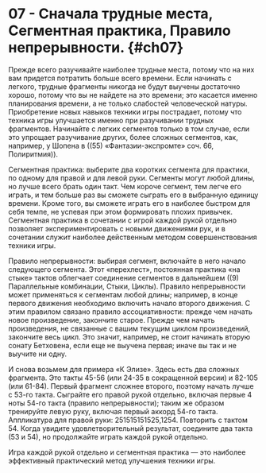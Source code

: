 # 07 - Сначала трудные места, Сегментная практика, Правило непрерывности. {#ch07}

Прежде всего разучивайте наиболее трудные места, потому что на них вам придется потратить больше всего времени. Если начинать с легкого, трудные фрагменты никогда не будут выучены достаточно хорошо, потому что вы не найдете на это времени; это касается именно планирования времени, а не только слабостей человеческой натуры. Приобретение новых навыков техники игры пострадает, потому что техника игры улучшается именно при разучивании трудных фрагментов. Начинайте с легких сегментов только в том случае, если это упрощает разучивание других, более сложных сегментов, как, например, у Шопена в ((55) «Фантазии-экспромте» соч. 66, Полиритмия)).

Сегментная практика: выберите два коротких сегмента для практики, по одному для правой и для левой руки. Сегменты могут любой длины, но лучше всего брать один такт. Чем короче сегмент, тем легче его играть, и тем больше раз вы сможете сыграть его в выбранную единицу времени. Кроме того, вы сможете играть его в наиболее быстром для себя темпе, не успевая при этом формировать плохих привычек. Сегментная практика в сочетании с игрой каждой рукой отдельно позволяет экспериментировать с новыми движениями рук, и в сочетании служит наиболее действенным методом совершенствования техники игры.

Правило непрерывности: выбирая сегмент, включайте в него начало следующего сегмента. Этот «перехлест», постоянная практика «на стыке» тактов облегчает соединение сегментов в дальнейшем ((9) Параллельные комбинации, Стыки, Циклы). Правило непрерывности может применяться к сегментам любой длины; например, в конце первого движения необходимо включить начало второго движения. С этим правилом связано правило ассоциативности: прежде чем начать новое произведение, закончите старое. Прежде чем начать произведения, не связанные с вашим текущим циклом произведений, закончите весь цикл. Это значит, например, не стоит начинать вторую сонату Бетховена, если еще не выучена первая; иначе вы так и не выучите ни одну.

И снова возьмем для примера «К Элизе». Здесь есть два сложных фрагмента. Это такты 45-56 (или 24-35 в сокращенной версии) и 82-105 (или 61-84). Первый фрагмент сложнее второго, поэтому начать лучше с 53-го такта. Сыграйте его правой рукой отдельно, включая первые 4 ноты 54-го такта (правило непрерывности); таким же образом тренируйте левую руку, включая первый аккорд 54-го такта. Аппликатура для правой руки: 251515151525,1254. Повторить с тактом 54. Когда увидите удовлетворительный результат, соедините два такта (53 и 54), но продолжайте играть каждой рукой отдельно.

Игра каждой рукой отдельно и сегментная практика — это наиболее эффективный практический метод улучшения техники игры.
